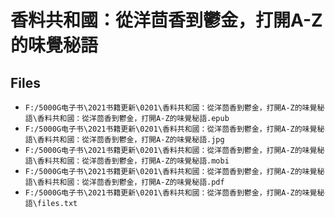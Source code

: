 # 香料共和國：從洋茴香到鬱金，打開A-Z的味覺秘語

## Files

- `F:/5000G电子书\2021书籍更新\0201\香料共和國：從洋茴香到鬱金，打開A-Z的味覺秘語\香料共和國：從洋茴香到鬱金，打開A-Z的味覺秘語.epub`
- `F:/5000G电子书\2021书籍更新\0201\香料共和國：從洋茴香到鬱金，打開A-Z的味覺秘語\香料共和國：從洋茴香到鬱金，打開A-Z的味覺秘語.jpg`
- `F:/5000G电子书\2021书籍更新\0201\香料共和國：從洋茴香到鬱金，打開A-Z的味覺秘語\香料共和國：從洋茴香到鬱金，打開A-Z的味覺秘語.mobi`
- `F:/5000G电子书\2021书籍更新\0201\香料共和國：從洋茴香到鬱金，打開A-Z的味覺秘語\香料共和國：從洋茴香到鬱金，打開A-Z的味覺秘語.pdf`
- `F:/5000G电子书\2021书籍更新\0201\香料共和國：從洋茴香到鬱金，打開A-Z的味覺秘語\files.txt`
